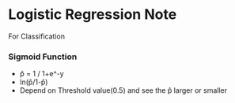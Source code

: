 # Logistic Regression Note

For Classification

### Sigmoid Function

- p̂ = 1 / 1+e^-y
- ln(p̂/1-p̂)
- Depend on Threshold value(0.5) and see the p̂ larger or smaller
